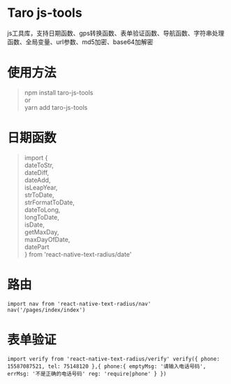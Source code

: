 # Taro js-tools
js工具库，支持日期函数、gps转换函数、表单验证函数、导航函数、字符串处理函数、全局变量、url参数、md5加密、base64加解密

# 使用方法
> npm install taro-js-tools    
> or    
> yarn add taro-js-tools    

# 日期函数
> import {     
>   dateToStr,    
>   dateDiff,    
>   dateAdd,    
>   isLeapYear,    
>   strToDate,    
>   strFormatToDate,    
>   dateToLong,    
>   longToDate,    
>   isDate,    
>   getMaxDay,    
>   maxDayOfDate,    
>   datePart    
> } from 'react-native-text-radius/date'    
# 路由
`
import nav from 'react-native-text-radius/nav'
nav('/pages/index/index')
`
# 表单验证
`
import verify from 'react-native-text-radius/verify'
verify({
  phone: 15587087521,
  tel: 75148120
},{
  phone:{
    emptyMsg: '请输入电话号码',
    errMsg: '不是正确的电话号码'
    reg: 'require|phone'
  }
})
`